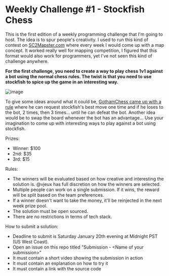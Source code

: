 # Weekly Challenge #1 - Stockfish Chess

This is the first edition of a weekly programming challenge that I'm going to host. The idea is to spur people's creativity. I used to run this kind of contest on [SC2Mapster.com](https://sc2mapster.com/) where every week I would come up with a map concept. It worked really well for mapping competition, I figured that this format would also work for programmers, yet I've not seen this kind of challenge anywhere.

**For the first challenge, you need to create a way to play chess 1v1 against a bot using the normal chess rules. The twist is that you need to use stockfish to spice up the game in an interesting way.**

![image](https://github.com/vjeux/weekly-challenge-1-chess/assets/197597/b4d85257-51eb-4d6b-b459-f96640b0b11f)

To give some ideas around what it could be, [GothamChess came up with a rule](https://www.youtube.com/watch?v=dYPpd89wFTQ) where he can request stockfish's best move one time and if he loses to the bot, 2 times, then 3 times... until he can defeat the bot. Another idea would be to swap the board whenever the bot has an advantage... Use your imagination to come up with interesting ways to play against a bot using stockfish.

Prizes:
* Winner: $100
* 2nd: $35
* 3rd: $15

Rules:
* The winners will be evaluated based on how creative and interesting the solution is. @vjeux has full discretion on how the winners are selected.
* Multiple people can work on a single submission. If it wins, the reward will be split based on the team preferences.
* If a winner doesn't want to take the money, it'll be reinjected in the next week prize pool.
* The solution must be open sourced.
* There are no restrictions in terms of tech stack.

How to submit a solution:
* Deadline to submit is Saturday January 20th evening at Midnight PST (US West Coast).
* Open an issue on this repo titled "Submission - &lt;Name of your submission&gt;"
* It must contain a short video showing the submission in action
* It must contain an explanation on how to try it
* It must contain a link with the source code
